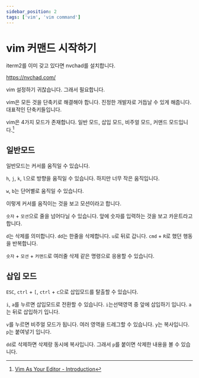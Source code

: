 ```yaml
---
sidebar_position: 2
tags: ['vim', 'vim command']
---
```


# vim 커맨드 시작하기

iterm2를 이미 갖고 있다면 nvchad를 설치합니다.

https://nvchad.com/

vim 설정하기 귀찮습니다. 그래서 필요합니다.

vim은 모든 것을 단축키로 해결해야 합니다. 진정한 개발자로 거듭날 수 있게 해줍니다. 대표적인 단축키들입니다.

vim은 4가지 모드가 존재합니다. 일반 모드, 삽입 모드, 비주얼 모드, 커맨드 모드입니다.[^1]

## 일반모드

일반모드는 커서를 움직일 수 있습니다.

`h`, `j`, `k`, `l`으로 방향을 움직일 수 있습니다. 하지만 너무 작은 움직입니다.

`w`, `b`는 단어별로 움직일 수 있습니다.

이렇게 커서를 움직이는 것을 보고 모션이라고 합니다.

`숫자` + `모션`으로 줄을 넘어다닐 수 있습니다. 앞에 숫자를 입력하는 것을 보고 카운트라고 합니다.

`d`는 삭제를 의미합니다. `dd`는 한줄을 삭제합니다. `u`로 뒤로 갑니다. `cmd` + `R`로 했던 행동을 반복합니다.

`숫자` + `모션` + `커맨드`로 여러줄 삭제 같은 명령으로 응용할 수 있습니다.

## 삽입 모드

`ESC`, `ctrl` + `[`, `ctrl` + `c`으로 삽입모드를 탈출할 수 있습니다.

`i`, `a`를 누르면 삽입모드로 전환할 수 있습니다. `i`는선택영역 중 앞에 삽입하기 입니다. `a`는 뒤로 삽입하기 입니다.

`v`를 누르면 비주얼 모드가 됩니다. 여러 영역을 드레그할 수 있습니다. `y`는 복사입니다. `p`는 붙여넣기 입니다.

`dd`로 삭제하면 삭제랑 동시에 복사입니다. 그래서 `p`를 붙이면 삭제한 내용을 볼 수 있습니다.

[^1]: [Vim As Your Editor - Introduction](https://www.youtube.com/watch?v=X6AR2RMB5tE)
